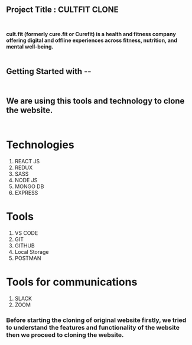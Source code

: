 ## Project Title : CULTFIT CLONE<br /><br />

#### cult.fit (formerly cure.fit or Curefit) is a health and fitness company offering digital and offline experiences across fitness, nutrition, and mental well-being. <br /><br />

## <b>Getting Started with --</b></br></b></br>

## We are using this tools and technology to clone the website.</b></br></b></br>

# Technologies

<ol>
<li> REACT JS</li>
<li> REDUX </li>
<li> SASS</li>
<li> NODE JS </li>
  <li> MONGO DB </li>
  <li> EXPRESS </li>

</ol>

# Tools

<ol>
<li> VS CODE</li>
<li> GIT</li>
<li> GITHUB</li>
<li> Local Storage</li>
  <li> POSTMAN </li>
</ol>

# Tools for communications

<ol>
<li> SLACK</li>
<li> ZOOM</li>
</ol>

### Before starting the cloning of original website firstly, we tried to understand the features and functionality of the website then we proceed to cloning the website.<br /><br />
